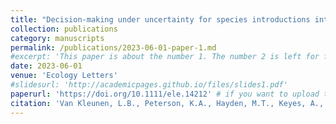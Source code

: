 ```yaml
---
title: "Decision‐making under uncertainty for species introductions into ecological networks"
collection: publications
category: manuscripts
permalink: /publications/2023-06-01-paper-1.md
#excerpt: 'This paper is about the number 1. The number 2 is left for future work.'
date: 2023-06-01
venue: 'Ecology Letters'
#slidesurl: 'http://academicpages.github.io/files/slides1.pdf'
paperurl: 'https://doi.org/10.1111/ele.14212' # if you want to upload the file
citation: 'Van Kleunen, L.B., Peterson, K.A., Hayden, M.T., Keyes, A., Schwartz, A.J., Li, H., & Dee, L.E. (2023) Decision-making under uncertainty for species introductions into ecological networks. Ecology Letters, 26, 983–1004. https://doi.org/10.1111/ele.14212.'
---
```


